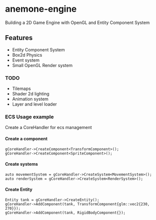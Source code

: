 # anemone-engine
Building a 2D Game Engine with OpenGL and Entity Component System

## Features

- Entity Component System
- Box2d Physics
- Event system
- Small OpenGL Render system

###  TODO
- Tilemaps
- Shader 2d lighting
- Animation system
- Layer and level loader

### ECS Usage example

 Create a CoreHandler for ecs management

#### Create a component
~~~{.cpp}
gCoreHandler->CreateComponent<TransformComponent>();
gCoreHandler->CreateComponent<SpriteComponent>();
~~~

#### Create systems
~~~{.cpp}
auto movementSystem = gCoreHandler->CreateSystem<MovementSystem>();
auto renderSystem = gCoreHandler->CreateSystem<RenderSystem>();
~~~

#### Create Entity
~~~{.cpp}
Entity tank = gCoreHandler->CreateEntity();
gCoreHandler->AddComponent(tank, TransformComponent{glm::vec2{230, 270}});
gCoreHandler->AddComponent(tank, RigidBodyComponent{});
~~~



